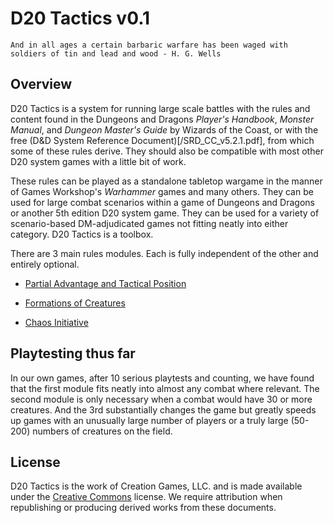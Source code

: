 # D20 Tactics v0.1

```
And in all ages a certain barbaric warfare has been waged with soldiers of tin and lead and wood - H. G. Wells
```

## Overview

D20 Tactics is a system for running large scale battles with the rules and content found in the Dungeons and Dragons *Player's Handbook*, *Monster Manual*, and *Dungeon Master's Guide* by Wizards of the Coast, or with the free (D&D System Reference Document)[/SRD_CC_v5.2.1.pdf], from which some of these rules derive. They should also be compatible with most other D20 system games with a little bit of work.

These rules can be played as a standalone tabletop wargame in the manner of Games Workshop's *Warhammer* games and many others. They can be used for large combat scenarios within a game of Dungeons and Dragons or another 5th edition D20 system game. They can be used for a variety of scenario-based DM-adjudicated games not fitting neatly into either category. D20 Tactics is a toolbox.

There are 3 main rules modules. Each is fully independent of the other and entirely optional.

* [Partial Advantage and Tactical Position](/PARTIAL_ADVANTAGE_AND_TACTICAL_POSITION.md)

* [Formations of Creatures](/FORMATIONS_OF_CREATURES.md)

* [Chaos Initiative](/CHAOS_INITIATIVE.md)

## Playtesting thus far

In our own games, after 10 serious playtests and counting, we have found that the first module fits neatly into almost any combat where relevant. The second module is only necessary when a combat would have 30 or more creatures. And the 3rd substantially changes the game but greatly speeds up games with an unusually large number of players or a truly large (50-200) numbers of creatures on the field.

## License

D20 Tactics is the work of Creation Games, LLC. and is made available under the [Creative Commons]('/LICENSE.md') license. We require attribution when republishing or producing derived works from these documents.